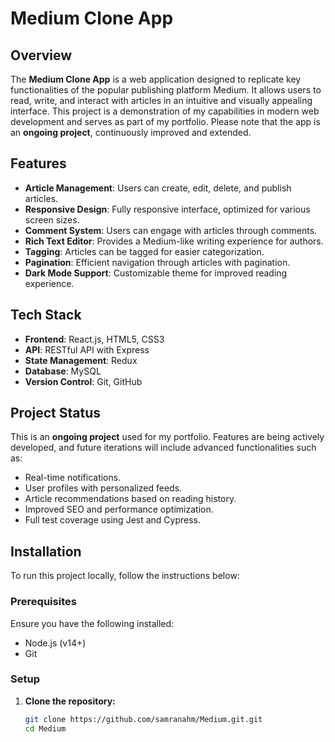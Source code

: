 # Medium Clone App

## Overview

The **Medium Clone App** is a web application designed to replicate key functionalities of the popular publishing platform Medium. It allows users to read, write, and interact with articles in an intuitive and visually appealing interface. This project is a demonstration of my capabilities in modern web development and serves as part of my portfolio. Please note that the app is an **ongoing project**, continuously improved and extended.

## Features

- **Article Management**: Users can create, edit, delete, and publish articles.
- **Responsive Design**: Fully responsive interface, optimized for various screen sizes.
- **Comment System**: Users can engage with articles through comments.
- **Rich Text Editor**: Provides a Medium-like writing experience for authors.
- **Tagging**: Articles can be tagged for easier categorization.
- **Pagination**: Efficient navigation through articles with pagination.
- **Dark Mode Support**: Customizable theme for improved reading experience.

## Tech Stack

- **Frontend**: React.js, HTML5, CSS3
- **API**: RESTful API with Express
- **State Management**: Redux
- **Database**: MySQL
- **Version Control**: Git, GitHub

## Project Status

This is an **ongoing project** used for my portfolio. Features are being actively developed, and future iterations will include advanced functionalities such as:

- Real-time notifications.
- User profiles with personalized feeds.
- Article recommendations based on reading history.
- Improved SEO and performance optimization.
- Full test coverage using Jest and Cypress.

## Installation

To run this project locally, follow the instructions below:

### Prerequisites

Ensure you have the following installed:
- Node.js (v14+)
- Git

### Setup

1. **Clone the repository:**
   ```bash
   git clone https://github.com/samranahm/Medium.git.git
   cd Medium
